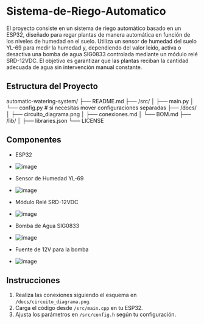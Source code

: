 # Sistema-de-Riego-Automatico
El proyecto consiste en un sistema de riego automático basado en un ESP32, diseñado para regar plantas de manera automática en función de los niveles de humedad en el suelo. Utiliza un sensor de humedad del suelo YL-69 para medir la humedad y, dependiendo del valor leído, activa o desactiva una bomba de agua SIG0833 controlada mediante un módulo relé SRD-12VDC. El objetivo es garantizar que las plantas reciban la cantidad adecuada de agua sin intervención manual constante.

## Estructura del Proyecto
automatic-watering-system/
├── README.md
├── /src/
│   ├── main.py
│   └── config.py  # si necesitas mover configuraciones separadas
├── /docs/
│   ├── circuito_diagrama.png
│   ├── conexiones.md
│   └── BOM.md
├── /lib/
│   ├── libraries.json
└── LICENSE

## Componentes
- ESP32
- ![image](https://github.com/user-attachments/assets/43334cbc-8589-4683-8016-7dc90dd63c35)

- Sensor de Humedad YL-69
- ![image](https://github.com/user-attachments/assets/b92fabb2-9591-40a9-a02a-d3e6a352460d)

- Módulo Relé SRD-12VDC
- ![image](https://github.com/user-attachments/assets/71da27a5-f1c7-4d80-9efd-6b22da37e28b)

- Bomba de Agua SIG0833
- ![image](https://github.com/user-attachments/assets/5f4dfe9f-d6d3-4f75-b516-e3d35a80868c)

- Fuente de 12V para la bomba
- ![image](https://github.com/user-attachments/assets/d2768439-75ad-4b8f-8918-07122186f8df)


## Instrucciones
1. Realiza las conexiones siguiendo el esquema en `/docs/circuito_diagrama.png`.
2. Carga el código desde `/src/main.cpp` en tu ESP32.
3. Ajusta los parámetros en `/src/config.h` según tu configuración.

